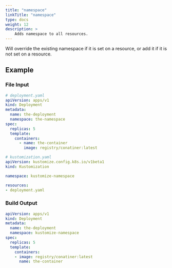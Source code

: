 ```yaml
---
title: "namespace"
linkTitle: "namespace"
type: docs
weight: 12
description: >
    Adds namespace to all resources.
---
```


Will override the existing namespace if it is set on a resource, or add it
if it is not set on a resource.

## Example

### File Input

```yaml
# deployment.yaml
apiVersion: apps/v1
kind: Deployment
metadata:
  name: the-deployment
  namespace: the-namespace
spec:
  replicas: 5
  template:
    containers:
      - name: the-container
        image: registry/conatiner:latest
```

```yaml
# kustomization.yaml
apiVersion: kustomize.config.k8s.io/v1beta1
kind: Kustomization

namespace: kustomize-namespace

resources:
- deployment.yaml

```

### Build Output

```yaml
apiVersion: apps/v1
kind: Deployment
metadata:
  name: the-deployment
  namespace: kustomize-namespace
spec:
  replicas: 5
  template:
    containers:
    - image: registry/conatiner:latest
      name: the-container
```